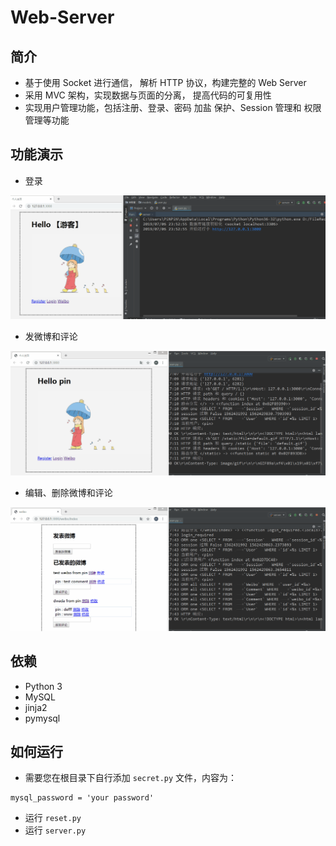 # Web-Server

简介
----

- 基于使用 Socket 进行通信， 解析 HTTP 协议，构建完整的 Web Server
- 采用 MVC 架构，实现数据与页面的分离， 提高代码的可复用性
- 实现用户管理功能，包括注册、登录、密码 加盐 保护、Session 管理和 权限 管理等功能

功能演示
--------

- 登录

![avatar](https://github.com/lanmie/Web-Server/blob/master/static/weibo1.gif)

- 发微博和评论

![avatar](https://github.com/lanmie/Web-Server/blob/master/static/weibo2add.gif)

- 编辑、删除微博和评论

![avatar](https://github.com/lanmie/Web-Server/blob/master/static/weibo2edit_delete.gif)

依赖
-----

- Python 3
- MySQL
- jinja2
- pymysql

如何运行
---------

- 需要您在根目录下自行添加 `secret.py` 文件，内容为：
```
mysql_password = 'your password'
```
- 运行 `reset.py` 
- 运行 `server.py`
